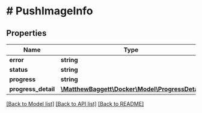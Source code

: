 # # PushImageInfo

## Properties

Name | Type | Description | Notes
------------ | ------------- | ------------- | -------------
**error** | **string** |  | [optional]
**status** | **string** |  | [optional]
**progress** | **string** |  | [optional]
**progress_detail** | [**\MatthewBaggett\Docker\Model\ProgressDetail**](ProgressDetail.md) |  | [optional]

[[Back to Model list]](../../README.md#models) [[Back to API list]](../../README.md#endpoints) [[Back to README]](../../README.md)
